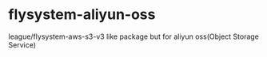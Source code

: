 # flysystem-aliyun-oss
league/flysystem-aws-s3-v3 like package but for aliyun oss(Object Storage Service)
